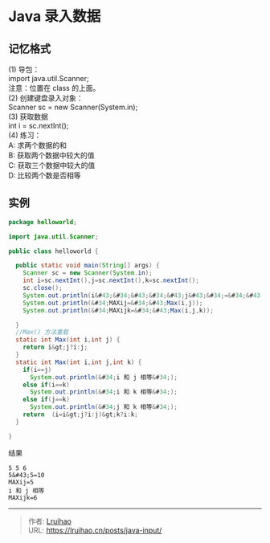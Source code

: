 # Java 录入数据


## 记忆格式

(1) 导包：  
 import java.util.Scanner;  
 注意：位置在 class 的上面。  
(2) 创建键盘录入对象：  
 Scanner sc = new Scanner(System.in);  
(3) 获取数据  
 int i = sc.nextInt();  
(4) 练习：  
 A: 求两个数据的和  
 B: 获取两个数据中较大的值  
 C: 获取三个数据中较大的值  
 D: 比较两个数是否相等

## 实例

```java
package helloworld;

import java.util.Scanner;

public class helloworld {

  public static void main(String[] args) {
    Scanner sc = new Scanner(System.in);
    int i=sc.nextInt(),j=sc.nextInt(),k=sc.nextInt();
    sc.close();
    System.out.println(i&#43;&#34;&#43;&#34;&#43;j&#43;&#34;=&#34;&#43;(i&#43;j));
    System.out.println(&#34;MAXij=&#34;&#43;Max(i,j));
    System.out.println(&#34;MAXijk=&#34;&#43;Max(i,j,k));

  }
  //Max() 方法重载
  static int Max(int i,int j) {
    return i&gt;j?i:j;
  }
  static int Max(int i,int j,int k) {
    if(i==j)
      System.out.println(&#34;i 和 j 相等&#34;);
    else if(i==k)
      System.out.println(&#34;i 和 k 相等&#34;);
    else if(j==k)
      System.out.println(&#34;j 和 k 相等&#34;);
    return  (i=i&gt;j?i:j)&gt;k?i:k;
  }

}
```

结果

```plain
5 5 6
5&#43;5=10
MAXij=5
i 和 j 相等
MAXijk=6
```


---

> 作者: [Lruihao](https://github.com/Lruihao)  
> URL: https://lruihao.cn/posts/java-input/  

